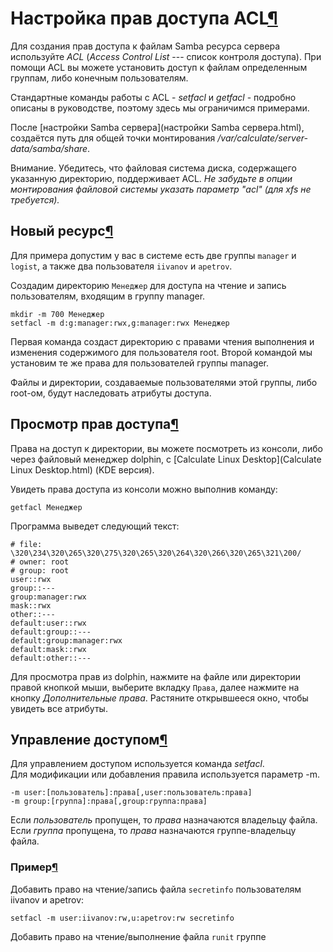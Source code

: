 # Настройка прав доступа ACL[¶](#Настройка-прав-доступа-ACL)

Для создания прав доступа к файлам Samba ресурса сервера используйте _ACL_ (_Access Control List_ --- список контроля доступа). При помощи ACL вы можете установить доступ к файлам определенным группам, либо конечным пользователям.

Стандартные команды работы с ACL - _setfacl_ и _getfacl_ - подробно описаны в руководстве, поэтому здесь мы ограничимся примерами.

После [настройки Samba сервера](настройки Samba сервера.html), создаётся путь для общей точки монтирования _/var/calculate/server-data/samba/share_.

Внимание. Убедитесь, что файловая система диска, содержащего указанную директорию, поддерживает ACL. _Не забудьте в опции монтирования файловой системы указать параметр "acl" (для xfs не требуется)._

## Новый ресурс[¶](#Новый-ресурс)

Для примера допустим у вас в системе есть две группы `manager` и `logist`, а также два пользователя `iivanov` и `apetrov`.

Создадим директорию `Менеджер` для доступа на чтение и запись пользователям, входящим в группу manager.  

    
    mkdir -m 700 Менеджер
    setfacl -m d:g:manager:rwx,g:manager:rwx Менеджер
    

Первая команда создаст директорию с правами чтения выполнения и изменения содержимого для пользователя root. Второй командой мы установим те же права для пользователей группы manager.

Файлы и директории, создаваемые пользователями этой группы, либо root-ом, будут наследовать атрибуты доступа.

## Просмотр прав доступа[¶](#Просмотр-прав-доступа)

Права на доступ к директории, вы можете посмотреть из консоли, либо через файловый менеджер dolphin, с [Calculate Linux Desktop](Calculate Linux Desktop.html) (KDE версия).

Увидеть права доступа из консоли можно выполнив команду:

    getfacl Менеджер

Программа выведет следующий текст:  

    
    # file: \320\234\320\265\320\275\320\265\320\264\320\266\320\265\321\200/
    # owner: root
    # group: root
    user::rwx
    group::---
    group:manager:rwx
    mask::rwx
    other::---
    default:user::rwx
    default:group::---
    default:group:manager:rwx
    default:mask::rwx
    default:other::---
    

Для просмотра прав из dolphin, нажмите на файле или директории правой кнопкой мыши, выберите вкладку `Права`, далее нажмите на кнопку _Дополнительные права_. Растяните открывшееся окно, чтобы увидеть все атрибуты.

## Управление доступом[¶](#Управление-доступом)

Для управлением доступом используется команда _setfacl_.  
Для модификации или добавления правила используется параметр -m.

    -m user:[пользователь]:права[,user:пользователь:права]  
    -m group:[группа]:права[,group:группа:права]

Если _пользователь_ пропущен, то _права_ назначаются владельцу файла.  
Если _группа_ пропущена, то _права_ назначаются группе-владельцу файла.

### Пример[¶](#Пример)

Добавить право на чтение/запись файла `secretinfo` пользователям iivanov и apetrov:

    setfacl -m user:iivanov:rw,u:apetrov:rw secretinfo

Добавить право на чтение/выполнение файла `runit` группе